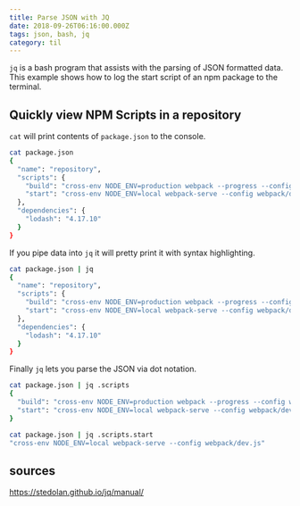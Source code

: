 ```yaml
---
title: Parse JSON with JQ
date: 2018-09-26T06:16:00.000Z
tags: json, bash, jq
category: til
---
```


`jq` is a bash program that assists with the parsing of JSON formatted data. This example shows how to log the start script of an npm package to the terminal.

## Quickly view NPM Scripts in a repository

`cat` will print contents of `package.json` to the console.

```bash
cat package.json
{
  "name": "repository",
  "scripts": {
    "build": "cross-env NODE_ENV=production webpack --progress --config webpack/prod.js",
    "start": "cross-env NODE_ENV=local webpack-serve --config webpack/dev.js",
  },
  "dependencies": {
    "lodash": "4.17.10"
  }
}
```

If you pipe data into `jq` it will pretty print it with syntax highlighting.

```bash
cat package.json | jq
{
  "name": "repository",
  "scripts": {
    "build": "cross-env NODE_ENV=production webpack --progress --config webpack/prod.js",
    "start": "cross-env NODE_ENV=local webpack-serve --config webpack/dev.js",
  },
  "dependencies": {
    "lodash": "4.17.10"
  }
}
```

Finally `jq` lets you parse the JSON via dot notation.

```bash
cat package.json | jq .scripts
{
  "build": "cross-env NODE_ENV=production webpack --progress --config webpack/prod.js",
  "start": "cross-env NODE_ENV=local webpack-serve --config webpack/dev.js",
}

cat package.json | jq .scripts.start
"cross-env NODE_ENV=local webpack-serve --config webpack/dev.js"
```

## sources

https://stedolan.github.io/jq/manual/
